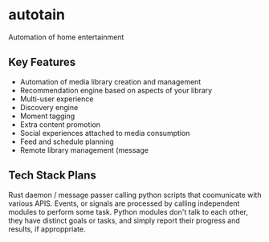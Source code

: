# autotain
Automation of home entertainment

## Key Features

- Automation of media library creation and management
- Recommendation engine based on aspects of your library
- Multi-user experience
- Discovery engine
- Moment tagging
- Extra content promotion
- Social experiences attached to media consumption
- Feed and schedule planning
- Remote library management (message


## Tech Stack Plans
Rust daemon / message passer calling python scripts that coomunicate with various APIS.
Events, or signals are processed by calling independent modules to perform some task. Python
modules don't talk to each other, they have distinct goals or tasks, and simply report their
progress and results, if approppriate.

